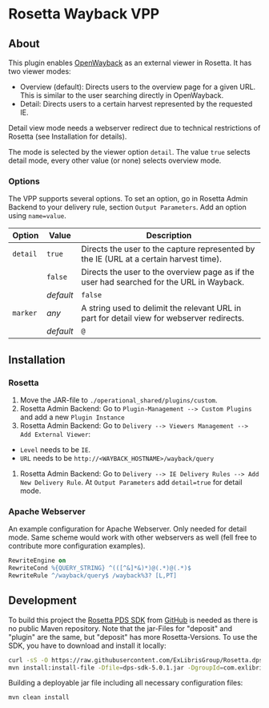 # Rosetta Wayback VPP

## About

This plugin enables [OpenWayback](http://www.netpreserve.org/openwayback) as an external viewer in Rosetta. It has two viewer modes:

  - Overview (default): Directs users to the overview page for a given URL. This is similar to the user searching directly in OpenWayback.
  - Detail: Directs users to a certain harvest represented by the requested IE.

Detail view mode needs a webserver redirect due to technical restrictions of Rosetta (see Installation for details).

The mode is selected by the viewer option `detail`. The value `true` selects detail mode, every other value (or none) selects overview mode.

### Options

The VPP supports several options. To set an option, go in Rosetta Admin Backend to your delivery rule, section `Output Parameters`. Add an option using `name=value`.

| Option   | Value     | Description |
| -------- | --------- | ----------- |
| `detail` | `true`    | Directs the user to the capture represented by the IE (URL at a certain harvest time). |
|          | `false`   | Directs the user to the overview page as if the user had searched for the URL in Wayback. |
|          | *default* | `false` |
| `marker` | *any*     | A string used to delimit the relevant URL in part for detail view for webserver redirects. |
|          | *default* | `@` |


## Installation

### Rosetta

1. Move the JAR-file to `./operational_shared/plugins/custom`.
1. Rosetta Admin Backend: Go to `Plugin-Management --> Custom Plugins` and add a new `Plugin Instance`
1. Rosetta Admin Backend: Go to `Delivery --> Viewers Management --> Add External Viewer`:
  - `Level` needs to be `IE`.
  - `URL` needs to be `http://<WAYBACK_HOSTNAME>/wayback/query`
1. Rosetta Admin Backend: Go to `Delivery --> IE Delivery Rules --> Add New Delivery Rule`. At `Output Parameters` add `detail=true` for detail mode.

### Apache Webserver

An example configuration for Apache Webserver. Only needed for detail mode. Same scheme would work with other webservers as well (fell free to contribute more configuration examples).

```apache
RewriteEngine on
RewriteCond %{QUERY_STRING} ^(([^&]*&)*)@(.*)@(.*)$
RewriteRule ^/wayback/query$ /wayback%3? [L,PT]
```

## Development

To build this project the [Rosetta PDS SDK](https://developers.exlibrisgroup.com/rosetta/sdk) from [GitHub](https://github.com/ExLibrisGroup/Rosetta.dps-sdk-projects/tree/master/current/dps-sdk-plugins/lib) is needed as there is no public Maven repository. Note that the jar-Files for "deposit" and "plugin" are the same, but "deposit" has more Rosetta-Versions. To use the SDK, you have to download and install it locally:

```bash
curl -sS -O https://raw.githubusercontent.com/ExLibrisGroup/Rosetta.dps-sdk-projects/master/5.0.1/dps-sdk-deposit/lib/dps-sdk-5.0.1.jar
mvn install:install-file -Dfile=dps-sdk-5.0.1.jar -DgroupId=com.exlibris.dps -DartifactId=dps-sdk -Dversion=5.0.1 -Dpackaging=jar
```

Building a deployable jar file including all necessary configuration files:

    mvn clean install
